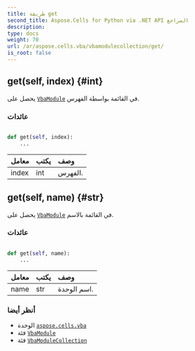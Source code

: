 ```yaml
---
title: طريقة get
second_title: Aspose.Cells for Python via .NET API المراجع
description:
type: docs
weight: 70
url: /ar/aspose.cells.vba/vbamodulecollection/get/
is_root: false
---
```

##  get(self, index) {#int}
يحصل على [`VbaModule`](/cells/python-net/ar/aspose.cells.vba/vbamodule) في القائمة بواسطة الفهرس.


###  عائدات




```python

def get(self, index):
    ...
```


| معامل| يكتب| وصف|
| :- | :- | :- |
| index | int | الفهرس.|


##  get(self, name) {#str}
يحصل على [`VbaModule`](/cells/python-net/ar/aspose.cells.vba/vbamodule) في القائمة بالاسم.


###  عائدات




```python

def get(self, name):
    ...
```


| معامل| يكتب| وصف|
| :- | :- | :- |
| name | str | اسم الوحدة.|



###  أنظر أيضا
* الوحدة [`aspose.cells.vba`](../../)
* فئة [`VbaModule`](/cells/python-net/ar/aspose.cells.vba/vbamodule)
* فئة [`VbaModuleCollection`](/cells/python-net/ar/aspose.cells.vba/vbamodulecollection)
